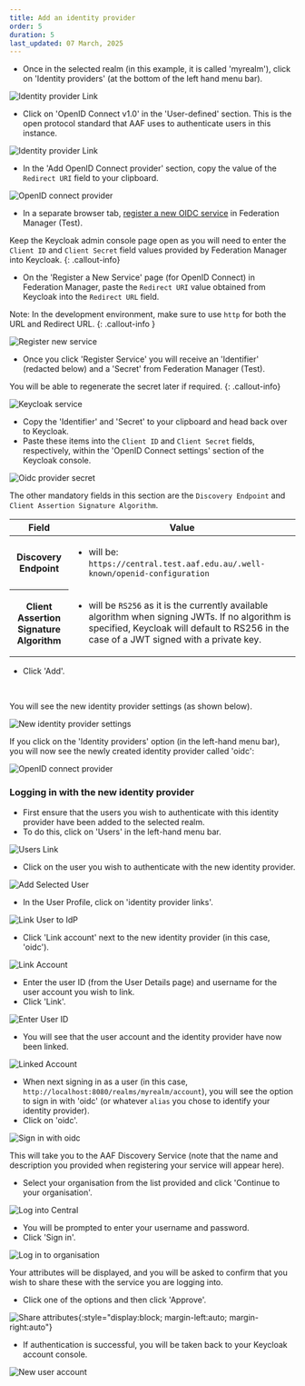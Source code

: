 ```yaml
---
title: Add an identity provider
order: 5
duration: 5
last_updated: 07 March, 2025
---
```


* Once in the selected realm (in this example, it is called 'myrealm'), click on 'Identity providers' (at the bottom of the left hand menu bar).

![Identity provider Link](/assets/images/connect-with-keycloak/keycloak-navigate-to-idp.png)

* Click on 'OpenID Connect v1.0' in the 'User-defined' section. This is the open protocol standard that AAF uses to authenticate users in this instance.

![Identity provider Link](/assets/images/connect-with-keycloak/keycloak-idp-selection.png)

* In the 'Add OpenID Connect provider' section, copy the value of the `Redirect URI` field to your clipboard.

![OpenID connect provider](/assets/images/connect-with-keycloak/keycloak-add-oidc-provider.png)

* In a separate browser tab, [register a new OIDC service](https://manager.test.aaf.edu.au/oidc/clients/new) in Federation Manager (Test).

Keep the Keycloak admin console page open as you will need to enter the `Client ID` and `Client Secret` field values provided by Federation Manager into Keycloak.
{: .callout-info}

* On the 'Register a New Service' page (for OpenID Connect) in Federation Manager, paste the `Redirect URI` value obtained from Keycloak into the `Redirect URL` field.

Note: In the development environment, make sure to use `http` for both the URL and Redirect URL.
{: .callout-info }

![Register new service](/assets/images/connect-with-keycloak/keycloak-register-oidc-service-redirect-url.png)

* Once you click 'Register Service' you will receive an 'Identifier' (redacted below) and a 'Secret' from Federation Manager (Test).

You will be able to regenerate the secret later if required.
{: .callout-info}

![Keycloak service](/assets/images/connect-with-keycloak/keycloak-service.png)

* Copy the 'Identifier' and 'Secret' to your clipboard and head back over to Keycloak.
* Paste these items into the `Client ID` and `Client Secret` fields, respectively, within the 'OpenID Connect settings' section of the Keycloak console.

![Oidc provider secret](/assets/images/connect-with-keycloak/keycloak-add-oidc-provider-secret.png)

The other mandatory fields in this section are the `Discovery Endpoint` and `Client Assertion Signature Algorithm`.

<table class="table">
  <thead>
    <tr>
      <th scope="col">Field</th>
      <th scope="col">Value</th>
    </tr>
  </thead>
  <tbody>
    <tr>
      <th scope="row">Discovery Endpoint</th>
      <td><ul><li>will be: <code>https://central.test.aaf.edu.au/.well-known/openid-configuration</code></li></ul></td>
    </tr>
    <tr>
      <th scope="row">Client Assertion Signature Algorithm</th>
      <td><ul><li>will be <code>RS256</code> as it is the currently available algorithm when signing JWTs. If no algorithm is specified, Keycloak will default to RS256 in the case of a JWT signed with a private key.</li></ul></td>
    </tr>
  </tbody>
</table>

* Click 'Add'.

<br>

You will see the new identity provider settings (as shown below).

![New identity provider settings](/assets/images/connect-with-keycloak/keycloak-new-idp-settings.png)

If you click on the 'Identity providers' option (in the left-hand menu bar), you will now see the newly created identity provider called 'oidc':

![OpenID connect provider](/assets/images/connect-with-keycloak/keycloak-new-identity-provider.png)

### Logging in with the new identity provider

* First ensure that the users you wish to authenticate with this identity provider have been added to the selected realm.
* To do this, click on 'Users' in the left-hand menu bar.

![Users Link](/assets/images/connect-with-keycloak/keycloak-navigate-to-users.png)

* Click on the user you wish to authenticate with the new identity provider.

![Add Selected User](/assets/images/connect-with-keycloak/keycloak-add-selected-user.png)

* In the User Profile, click on 'identity provider links'.

![Link User to IdP](/assets/images/connect-with-keycloak/keycloak-idp-link.png)

* Click 'Link account' next to the new identity provider (in this case, 'oidc').

![Link Account](/assets/images/connect-with-keycloak/keycloak-link-user-account.png)

* Enter the user ID (from the User Details page) and username for the user account you wish to link.
* Click 'Link'.

![Enter User ID](/assets/images/connect-with-keycloak/keycloak-enter-user-id.png)

* You will see that the user account and the identity provider have now been linked.

![Linked Account](/assets/images/connect-with-keycloak/keycloak-linked-user-account.png)

* When next signing in as a user (in this case, `http://localhost:8080/realms/myrealm/account`), you will see the option to sign in with 'oidc' (or whatever `alias` you chose to identify your identity provider).
* Click on 'oidc'.

![Sign in with oidc](/assets/images/connect-with-keycloak/keycloak-sign-in-with-oidc.png)

This will take you to the AAF Discovery Service (note that the name and description you provided when registering your service will appear here).

* Select your organisation from the list provided and click 'Continue to your organisation'.

![Log into Central](/assets/images/connect-with-keycloak/keycloak-log-in-to-central.png)

* You will be prompted to enter your username and password.
* Click 'Sign in'.

![Log in to organisation](/assets/images/connect-with-keycloak/keycloak-login-to-organisation.png)

Your attributes will be displayed, and you will be asked to confirm that you wish to share these with the service you are logging into. 

* Click one of the options and then click 'Approve'.

![Share attributes](/assets/images/connect-with-keycloak/keycloak-share-attributes.png){:style="display:block; margin-left:auto; margin-right:auto"}

* If authentication is successful, you will be taken back to your Keycloak account console.

![New user account](/assets/images/connect-with-keycloak/keycloak-new-user-account.png)